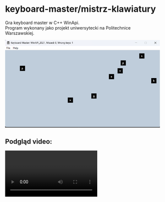 # keyboard-master/mistrz-klawiatury
Gra keyboard master w C++ WinApi. <br/>
Program wykonany jako projekt uniwersytecki na Politechnice Warszawskiej.

<img src="/Screenshots/Screenshot_1.png">

## Podgląd video:
<video src="/Screenshots/keyboard_master_preview_video.mp4">
